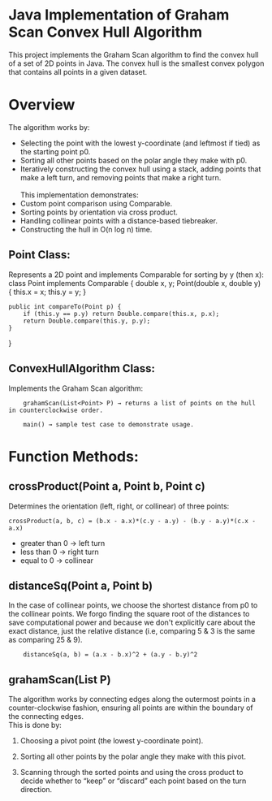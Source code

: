 # Java Implementation of Graham Scan Convex Hull Algorithm
This project implements the Graham Scan algorithm to find the convex hull of a set of 2D points in Java.
The convex hull is the smallest convex polygon that contains all points in a given dataset.

# Overview
The algorithm works by:
- Selecting the point with the lowest y-coordinate (and leftmost if tied) as the starting point p0.
- Sorting all other points based on the polar angle they make with p0.
- Iteratively constructing the convex hull using a stack, adding points that make a left turn, and removing points that make a right turn.
<br><br>This implementation demonstrates:
- Custom point comparison using Comparable.
- Sorting points by orientation via cross product.
- Handling collinear points with a distance-based tiebreaker.
- Constructing the hull in O(n log n) time.

## Point Class:
Represents a 2D point and implements Comparable<Point> for sorting by y (then x):
        class Point implements Comparable<Point> {
    double x, y;
    Point(double x, double y) { this.x = x; this.y = y; }

    public int compareTo(Point p) {
        if (this.y == p.y) return Double.compare(this.x, p.x);
        return Double.compare(this.y, p.y);
    }
}

## ConvexHullAlgorithm Class:
Implements the Graham Scan algorithm:

        grahamScan(List<Point> P) → returns a list of points on the hull in counterclockwise order.
        
        main() → sample test case to demonstrate usage.

# Function Methods:
## crossProduct(Point a, Point b, Point c)
Determines the orientation (left, right, or collinear) of three points:<br>

    crossProduct(a, b, c) = (b.x - a.x)*(c.y - a.y) - (b.y - a.y)*(c.x - a.x)
  
- greater than 0 -> left turn
- less than 0 -> right turn
- equal to 0 -> collinear

## distanceSq(Point a, Point b)
In the case of collinear points, we choose the shortest distance from p0 to the collinear points. We forgo finding the square root of the distances to save computational power and because we don't explicitly care about the exact distance, just the relative distance (i.e, comparing 5 & 3 is the same as comparing 25 & 9).

        distanceSq(a, b) = (a.x - b.x)^2 + (a.y - b.y)^2

## grahamScan(List<Point> P)
The algorithm works by connecting edges along the outermost points in a counter-clockwise fashion, ensuring all points are within the boundary of the connecting edges.
<br> This is done by:
1. Choosing a pivot point (the lowest y-coordinate point).

2. Sorting all other points by the polar angle they make with this pivot.

3. Scanning through the sorted points and using the cross product to decide whether to “keep” or “discard” each point based on the turn direction.
